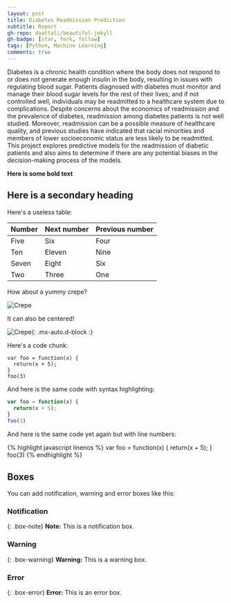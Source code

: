 ```yaml
---
layout: post
title: Diabetes Readmission Prediction
subtitle: Report
gh-repo: daattali/beautiful-jekyll
gh-badge: [star, fork, follow]
tags: [Python, Machine Learning]
comments: true
---
```


Diabetes is a chronic health condition where the body does not respond to or does not generate enough insulin in the body, resulting in issues with regulating blood sugar. Patients diagnosed with diabetes must monitor and manage their blood sugar levels for the rest of their lives; and if not controlled well, individuals may be readmitted to a healthcare system due to complications. Despite concerns about the economics of readmission and the prevalence of diabetes, readmission among diabetes patients is not well studied. Moreover, readmission can be a possible measure of healthcare quality, and previous studies have indicated that racial minorities and members of lower socioeconomic status are less likely to be readmitted. This project explores predictive models for the readmission of diabetic patients and also aims to determine if there are any potential biases in the decision-making process of the models.


**Here is some bold text**

## Here is a secondary heading

Here's a useless table:

| Number | Next number | Previous number |
| :------ |:--- | :--- |
| Five | Six | Four |
| Ten | Eleven | Nine |
| Seven | Eight | Six |
| Two | Three | One |


How about a yummy crepe?

![Crepe](https://s3-media3.fl.yelpcdn.com/bphoto/cQ1Yoa75m2yUFFbY2xwuqw/348s.jpg)

It can also be centered!

![Crepe](https://s3-media3.fl.yelpcdn.com/bphoto/cQ1Yoa75m2yUFFbY2xwuqw/348s.jpg){: .mx-auto.d-block :}

Here's a code chunk:

~~~
var foo = function(x) {
  return(x + 5);
}
foo(3)
~~~

And here is the same code with syntax highlighting:

```javascript
var foo = function(x) {
  return(x + 5);
}
foo(3)
```

And here is the same code yet again but with line numbers:

{% highlight javascript linenos %}
var foo = function(x) {
  return(x + 5);
}
foo(3)
{% endhighlight %}

## Boxes
You can add notification, warning and error boxes like this:

### Notification

{: .box-note}
**Note:** This is a notification box.

### Warning

{: .box-warning}
**Warning:** This is a warning box.

### Error

{: .box-error}
**Error:** This is an error box.
